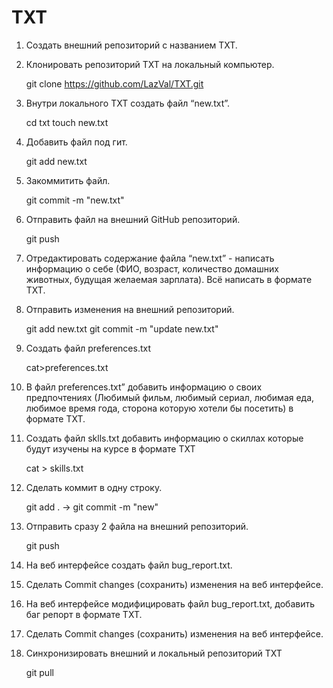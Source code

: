 # TXT
1. Создать внешний репозиторий c названием TXT.
2. Клонировать репозиторий TXT на локальный компьютер.
    
    git clone https://github.com/LazVal/TXT.git

3. Внутри локального TXT создать файл “new.txt”.
    
    cd txt
    touch new.txt

4. Добавить файл под гит.
    
    git add new.txt

5. Закоммитить файл.
    
    git commit -m "new.txt"

6. Отправить файл на внешний GitHub репозиторий.
    
    git push

7. Отредактировать содержание файла “new.txt” - написать информацию о себе (ФИО, возраст, количество домашних животных, будущая желаемая зарплата). Всё написать в формате TXT.
8. Отправить изменения на внешний репозиторий.
     
     git add new.txt
     git commit -m "update new.txt"

9. Создать файл preferences.txt
    
    cat>preferences.txt

10. В файл preferences.txt” добавить информацию о своих предпочтениях (Любимый фильм, любимый сериал, любимая еда, любимое время года, сторона которую хотели бы посетить) в формате TXT.

11. Создать файл sklls.txt добавить информацию о скиллах которые будут изучены на курсе в формате TXT
    
    cat > skills.txt

12. Сделать коммит в одну строку.
    
    git add . -> git commit -m "new"

13. Отправить сразу 2 файла на внешний репозиторий.
    
    git push
14. На веб интерфейсе создать файл bug_report.txt.
15. Сделать Commit changes (сохранить) изменения на веб интерфейсе.
16. На веб интерфейсе модифицировать файл bug_report.txt, добавить баг репорт в формате TXT.
17. Сделать Commit changes (сохранить) изменения на веб интерфейсе.
18. Синхронизировать внешний и локальный репозиторий TXT
    
    git pull
